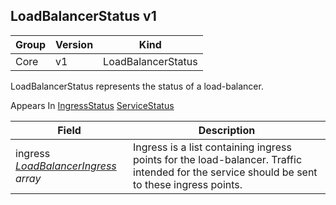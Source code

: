 ## LoadBalancerStatus v1

Group        | Version     | Kind
------------ | ---------- | -----------
Core | v1 | LoadBalancerStatus



LoadBalancerStatus represents the status of a load-balancer.

<aside class="notice">
Appears In  <a href="#ingressstatus-v1beta1">IngressStatus</a>  <a href="#servicestatus-v1">ServiceStatus</a> </aside>

Field        | Description
------------ | -----------
ingress <br /> *[LoadBalancerIngress](#loadbalanceringress-v1) array*  | Ingress is a list containing ingress points for the load-balancer. Traffic intended for the service should be sent to these ingress points.

